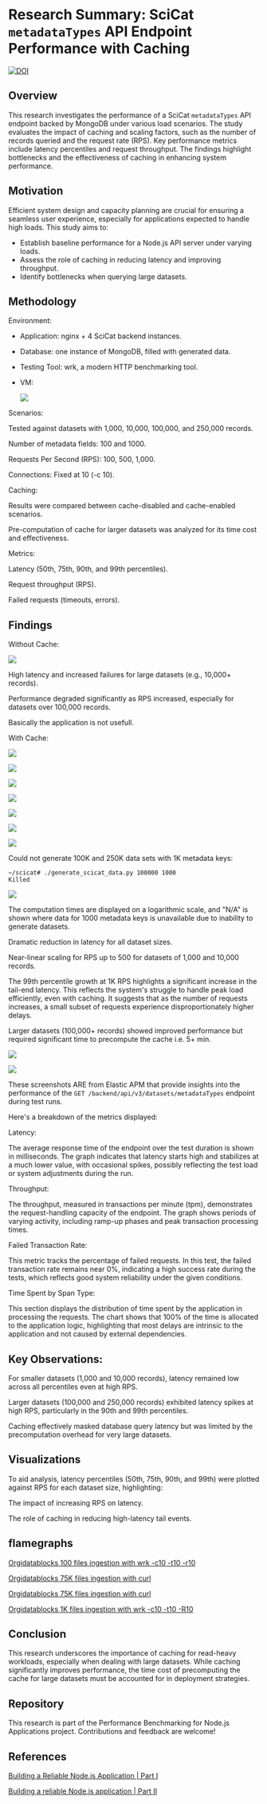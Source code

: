 # Research Summary: SciCat `metadataTypes` API Endpoint Performance with Caching

[![DOI](https://zenodo.org/badge/892709135.svg)](https://doi.org/10.5281/zenodo.15056189)

## Overview

This research investigates the performance of a SciCat `metadataTypes` API  endpoint backed by MongoDB under various load scenarios. The study evaluates the impact of caching and scaling factors, such as the number of records queried and the request rate (RPS). Key performance metrics include latency percentiles and request throughput. The findings highlight bottlenecks and the effectiveness of caching in enhancing system performance.

## Motivation

Efficient system design and capacity planning are crucial for ensuring a seamless user experience, especially for applications expected to handle high loads. This study aims to:

* Establish baseline performance for a Node.js API server under varying loads.
* Assess the role of caching in reducing latency and improving throughput.
* Identify bottlenecks when querying large datasets.

## Methodology

Environment:

* Application: nginx + 4 SciCat backend instances.
* Database: one instance of MongoDB, filled with generated data.
* Testing Tool: wrk, a modern HTTP benchmarking tool.
* VM:

  ![](assets/Screenshot_20241123_183021.png)

Scenarios:

Tested against datasets with 1,000, 10,000, 100,000, and 250,000 records.

Number of metadata fields: 100 and 1000.

Requests Per Second (RPS): 100, 500, 1,000.

Connections: Fixed at 10 (-c 10).

Caching:

Results were compared between cache-disabled and cache-enabled scenarios.

Pre-computation of cache for larger datasets was analyzed for its time cost and effectiveness.

Metrics:

Latency (50th, 75th, 90th, and 99th percentiles).

Request throughput (RPS).

Failed requests (timeouts, errors).

## Findings

Without Cache:

![](assets/nocache.png)

High latency and increased failures for large datasets (e.g., 10,000+ records).

Performance degraded significantly as RPS increased, especially for datasets over 100,000 records.

Basically the application is not usefull.

With Cache:

![](assets/cache_1K_records.png)

![](assets/cache_1K_meta_1K_records.png)

![](assets/cache_10K_records.png)

![](assets/cache_1K_meta_10K_records.png)

![](assets/cache_100K_records.png)

![](assets/cache_250K_records.png)

![](assets/deadend.webp)

Could not generate 100K and 250K data sets with 1K metadata keys:

```
~/scicat# ./generate_scicat_data.py 100000 1000
Killed
```

![](assets/cache_computaion.png)

The computation times are displayed on a logarithmic scale, and "N/A" is shown where data for 1000 metadata keys is unavailable due to inability to generate datasets.

Dramatic reduction in latency for all dataset sizes.

Near-linear scaling for RPS up to 500 for datasets of 1,000 and 10,000 records.

The 99th percentile growth at 1K RPS highlights a significant increase in the tail-end latency. This reflects the system's struggle to handle peak load efficiently, even with caching. It suggests that as the number of requests increases, a small subset of requests experience disproportionately higher delays.

Larger datasets (100,000+ records) showed improved performance but required significant time to precompute the cache i.e. 5+ min.

![](assets/Screenshot_20241123_042708.png)

![](assets/Screenshot_20241123_042740.png)

These screenshots ARE from Elastic APM that provide insights into the performance of the `GET /backend/api/v3/datasets/metadataTypes` endpoint during test runs. 

Here's a breakdown of the metrics displayed:

Latency:

The average response time of the endpoint over the test duration is shown in milliseconds. The graph indicates that latency starts high and stabilizes at a much lower value, with occasional spikes, possibly reflecting the test load or system adjustments during the run.

Throughput:

The throughput, measured in transactions per minute (tpm), demonstrates the request-handling capacity of the endpoint. The graph shows periods of varying activity, including ramp-up phases and peak transaction processing times.

Failed Transaction Rate:

This metric tracks the percentage of failed requests. In this test, the failed transaction rate remains near 0%, indicating a high success rate during the tests, which reflects good system reliability under the given conditions.

Time Spent by Span Type:

This section displays the distribution of time spent by the application in processing the requests. The chart shows that 100% of the time is allocated to the application logic, highlighting that most delays are intrinsic to the application and not caused by external dependencies.



## Key Observations:

For smaller datasets (1,000 and 10,000 records), latency remained low across all percentiles even at high RPS.

Larger datasets (100,000 and 250,000 records) exhibited latency spikes at high RPS, particularly in the 90th and 99th percentiles.

Caching effectively masked database query latency but was limited by the precomputation overhead for very large datasets.

## Visualizations

To aid analysis, latency percentiles (50th, 75th, 90th, and 99th) were plotted against RPS for each dataset size, highlighting:

The impact of increasing RPS on latency.

The role of caching in reducing high-latency tail events.

## flamegraphs

[Orgidatablocks 100 files ingestion with wrk -c10 -t10 -r10](profiles/origdatablocks_100_entries_wrk.html)

[Orgidatablocks 75K files ingestion with curl](profiles/origdatablocks_75K_entries_curl.html)

[Orgidatablocks 75K files ingestion with curl](profiles/origdatablocks_75K_entries_curl_fresh_mongo.html)

[Orgidatablocks 1K files ingestion with wrk -c10 -t10 -R10](profiles/origdatablocks_1K_wrk.html)

## Conclusion

This research underscores the importance of caching for read-heavy workloads, especially when dealing with large datasets. While caching significantly improves performance, the time cost of precomputing the cache for large datasets must be accounted for in deployment strategies. 

## Repository

This research is part of the Performance Benchmarking for Node.js Applications project. Contributions and feedback are welcome!

## References

[Building a Reliable Node.js Application | Part I](https://blog.platformatic.dev/building-a-reliable-nodejs-application-part-1)

[Building a reliable Node.js application | Part II](https://blog.platformatic.dev/building-a-reliable-nodejs-application-part-ii)
